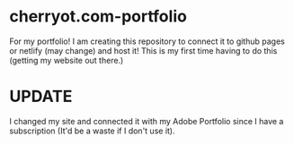 # cherryot.com-portfolio
For my portfolio!
I am creating this repository to connect it to github pages or netlify (may change) and host it!
This is my first time having to do this (getting my website out there.)

# UPDATE
I changed my site and connected it with my Adobe Portfolio since I have a subscription (It'd be a waste if I don't use it).
